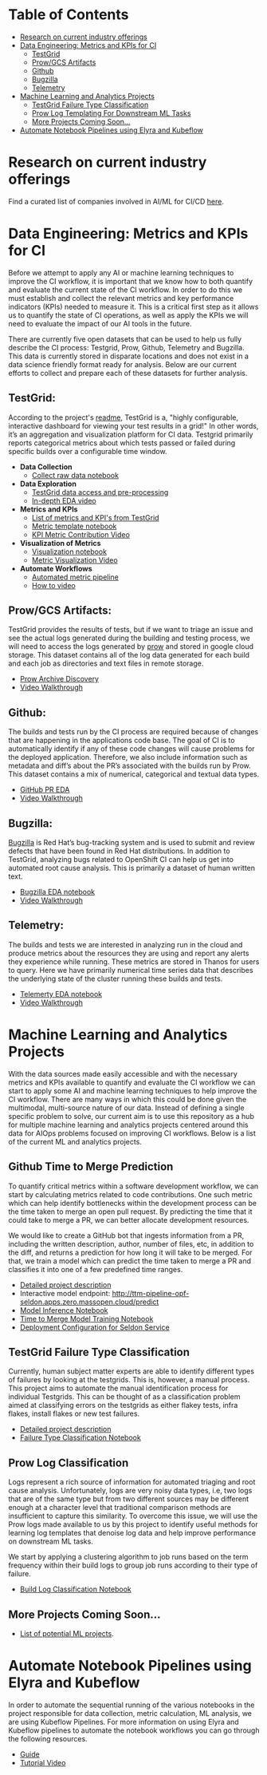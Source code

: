 # Table of Contents
- [Research on current industry offerings](#research-on-current-industry-offerings)
- [Data Engineering: Metrics and KPIs for CI](#data-engineering-metrics-and-kpis-for-ci)
  * [TestGrid](#testgrid)
  * [Prow/GCS Artifacts](#prow-gcs-artifacts)
  * [Github](#github)
  * [Bugzilla](#bugzilla)
  * [Telemetry](#telemetry)
- [Machine Learning and Analytics Projects](#machine-learning-and-analytics-projects)
  * [TestGrid Failure Type Classification](#testgrid-failure-type-classification)
  * [Prow Log Templating For Downstream ML Tasks](#prow-log-templating-for-downstream-ml-tasks)
  * [More Projects Coming Soon…](#more-projects-coming-soon-)
- [Automate Notebook Pipelines using Elyra and Kubeflow](#automate-notebook-pipelines-using-elyra-and-kubeflow)

# Research on current industry offerings

Find a curated list of companies involved in AI/ML for CI/CD [here](docs/aiml-cicd-market-research.md).

#  Data Engineering: Metrics and KPIs for CI

Before we attempt to apply any AI or machine learning techniques to improve the CI workflow, it is important that we know how to both quantify and evaluate the current state of the CI workflow. In order to do this we must establish and collect the relevant metrics and key performance indicators (KPIs) needed to measure it. This is a critical first step as it allows us to quantify the state of CI operations, as well as apply the KPIs we will need to evaluate the impact of our AI tools in the future.

There are currently five open datasets that can be used to help us fully describe the CI process: Testgrid, Prow, Github, Telemetry and Bugzilla. This data is currently stored in disparate locations and does not exist in a data science friendly format ready for analysis. Below are our current efforts to collect and prepare each of these datasets for further analysis.

##  TestGrid:

According to the project's [readme](https://github.com/GoogleCloudPlatform/testgrid), TestGrid is a, "highly configurable, interactive dashboard for viewing your test results in a grid!" In other words, it’s an aggregation and visualization platform for CI data. Testgrid primarily reports categorical metrics about which tests passed or failed during specific builds over a configurable time window.

* **Data Collection**
    * [Collect raw data notebook](../notebooks/data-sources/TestGrid/metrics/get_raw_data.ipynb)
* **Data Exploration**
    * [TestGrid data access and pre-processing](../notebooks/data-sources/TestGrid/testgrid_EDA.ipynb)
    * [In-depth EDA video](https://youtu.be/cx2ewhtohn4)
* **Metrics and KPIs**
    * [List of metrics and KPI's from TestGrid](../notebooks/data-sources/TestGrid/metrics/README.md)
    * [Metric template notebook](../notebooks/data-sources/TestGrid/metrics/metric_template.ipynb)
    * [KPI Metric Contribution Video](https://youtu.be/ouxtHH2vOHg)
* **Visualization of Metrics**
    * [Visualization notebook](../notebooks/data-sources/TestGrid/metrics/metric_visualization_generic.ipynb)
    * [Metric Visualization Video](https://youtu.be/SqGfbyEuZLE)
* **Automate Workflows**
    * [Automated metric pipeline](http://istio-ingressgateway-istio-system.apps.zero.massopen.cloud/pipeline/)
    * [How to  video](https://www.youtube.com/watch?v=lY75bDv6kd4)

## Prow/GCS Artifacts:

TestGrid provides the results of tests, but if we want to triage an issue and see the actual logs generated during the building and testing process, we will need to access the logs generated by [prow](https://prow.ci.openshift.org/) and stored in google cloud storage. This dataset contains all of the log data generated for each build and each job as directories and text files in remote storage.

* [Prow Archive Discovery](../notebooks/data-sources/gcsweb-ci/prow_archive_discovery.ipynb)
* [Video Walkthrough](https://youtu.be/JjFWFaMfUJA)

## Github:

The builds and tests run by the CI process are required because of changes that are happening in the applications code base. The goal of CI is to automatically identify if any of these code changes will cause problems for the deployed application. Therefore, we also include information such as metadata and diff’s about the PR’s associated with the builds run by Prow. This dataset contains a mix of numerical, categorical and textual data types.

* [GitHub PR EDA](../notebooks/data-sources/oc-github-repo/github_PR_EDA.ipynb)
* [Video Walkthrough](https://youtu.be/bUm0jvXaY14)

## Bugzilla:

[Bugzilla](https://bugzilla.redhat.com/) is Red Hat’s bug-tracking system and is used to submit and review defects that have been found in Red Hat distributions. In addition to TestGrid, analyzing bugs related to OpenShift CI can help us get into automated root cause analysis. This is primarily a dataset of human written text.

* [Bugzilla EDA notebook](../notebooks/data-sources/Bugzilla/bugzilla_EDA.ipynb)
* [Video Walkthrough](https://youtu.be/FMXv3l4NsPc)

## Telemetry:

The builds and tests we are interested in analyzing run in the cloud and produce metrics about the resources they are using and report any alerts they experience while running. These metrics are stored in Thanos for users to query. Here we have primarily numerical time series data that describes the underlying state of the cluster running these builds and tests.

* [Telemerty EDA notebook](../notebooks/data-sources/Telemetry/telemetry_EDA.ipynb)
* [Video Walkthrough](https://youtu.be/D38gR-7c2dc)

#  Machine Learning and Analytics Projects

With the data sources made easily accessible and with the necessary metrics and KPIs available to quantify and evaluate the CI workflow we can start to apply some AI and machine learning techniques to help improve the CI workflow. There are many ways in which this could be done given the multimodal, multi-source nature of our data. Instead of defining a single specific problem to solve, our current aim is to use this repository as a hub for multiple machine learning and analytics projects centered around this data for AIOps problems focused on improving CI workflows. Below is a list of the current ML and analytics projects.

## Github Time to Merge Prediction

To quantify critical metrics within a software development workflow, we can start by calculating metrics related to code contributions. One such metric which can help identify bottlenecks within the development process can be the time taken to merge an open pull request. By predicting the time that it could take to merge a PR, we can better allocate development resources.

We would like to create a GitHub bot that ingests information from a PR, including the written description, author, number of files, etc, in addition to the diff, and returns a prediction for how long it will take to be merged. For that, we train a model which can predict the time taken to merge a PR and classifies it into one of a few predefined time ranges.

* [Detailed project description](../notebooks/time-to-merge-prediction/README.md)
* Interactive model endpoint: http://ttm-pipeline-opf-seldon.apps.zero.massopen.cloud/predict
* [Model Inference Notebook](../notebooks/time-to-merge-prediction/model_inference.ipynb)
* [Time to Merge Model Training Notebook](../notebooks/time-to-merge-prediction/time_to_merge_model.ipynb)
* [Deployment Configuration for Seldon Service](../notebooks/time-to-merge-prediction/seldon-deployment-config.yaml)

## TestGrid Failure Type Classification

Currently, human subject matter experts are able to identify different types of failures by looking at the testgrids. This is, however, a manual process.  This project aims to automate the manual identification process for individual Testgrids. This can be thought of as a classification problem aimed at classifying errors on the testgrids as either flakey tests, infra flakes, install flakes or new test failures.

* [Detailed project description](../notebooks/failure-type-classification/README.md)
* [Failure Type Classification Notebook](../notebooks/failure-type-classification/failure_type_classifier.ipynb)

## Prow Log Classification

Logs represent a rich source of information for automated triaging and root cause analysis. Unfortunately, logs are very noisy data types, i.e, two logs that are of the same type but from two different sources may be different enough at a character level that traditional comparison methods are insufficient to capture this similarity. To overcome this issue, we will use the Prow logs made available to us by this project to identify useful methods for learning log templates that denoise log data and help improve performance on downstream ML tasks.

We start by applying a clustering algorithm to job runs based on the term frequency within their build logs to group  job runs according to their type of failure.

* [Build Log Classification Notebook](../notebooks/data-sources/gcsweb-ci/build-logs/build_log_term_freq.ipynb)

## More Projects Coming Soon…

*   [List of potential ML projects](https://github.com/aicoe-aiops/ocp-ci-analysis/issues?q=is%3Aissue+is%3Aopen+%22ML+Request%22+).

# Automate Notebook Pipelines using Elyra and Kubeflow

In order to automate the sequential running of the various notebooks in the project responsible for data collection, metric calculation, ML analysis, we are using Kubeflow Pipelines.  For more information on using Elyra and Kubeflow pipelines to automate the notebook workflows you can go through the following resources.

* [Guide](automating-using-elyra.md)
* [Tutorial Video](https://youtu.be/bh5WpKq3W7Y)
